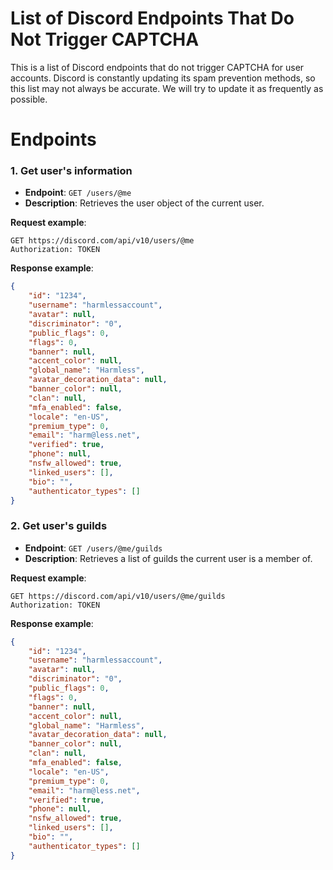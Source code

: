 # List of Discord Endpoints That Do Not Trigger CAPTCHA

This is a list of Discord endpoints that do not trigger CAPTCHA for user accounts. Discord is constantly updating its spam prevention methods, so this list may not always be accurate. We will try to update it as frequently as possible.

# Endpoints

### 1. Get user's information

- **Endpoint**: `GET /users/@me`
- **Description**: Retrieves the user object of the current user.

**Request example**:
```http
GET https://discord.com/api/v10/users/@me
Authorization: TOKEN
```
**Response example**:
```json
{
    "id": "1234",
    "username": "harmlessaccount",
    "avatar": null,
    "discriminator": "0",
    "public_flags": 0,
    "flags": 0,
    "banner": null,
    "accent_color": null,
    "global_name": "Harmless",
    "avatar_decoration_data": null,
    "banner_color": null,
    "clan": null,
    "mfa_enabled": false,
    "locale": "en-US",
    "premium_type": 0,
    "email": "harm@less.net",
    "verified": true,
    "phone": null,
    "nsfw_allowed": true,
    "linked_users": [],
    "bio": "",
    "authenticator_types": []
}
```
### 2. Get user's guilds

- **Endpoint**: `GET /users/@me/guilds`
- **Description**: Retrieves a list of guilds the current user is a member of.

**Request example**:
```http
GET https://discord.com/api/v10/users/@me/guilds
Authorization: TOKEN
```
**Response example**:
```json
{
    "id": "1234",
    "username": "harmlessaccount",
    "avatar": null,
    "discriminator": "0",
    "public_flags": 0,
    "flags": 0,
    "banner": null,
    "accent_color": null,
    "global_name": "Harmless",
    "avatar_decoration_data": null,
    "banner_color": null,
    "clan": null,
    "mfa_enabled": false,
    "locale": "en-US",
    "premium_type": 0,
    "email": "harm@less.net",
    "verified": true,
    "phone": null,
    "nsfw_allowed": true,
    "linked_users": [],
    "bio": "",
    "authenticator_types": []
}
```